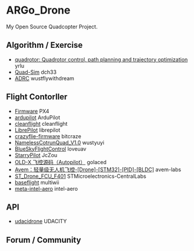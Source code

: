# ARGo_Drone
My Open Source Quadcopter Project.

## Algorithm / Exercise
- [quadrotor: Quadrotor control, path planning and trajectory optimization](https://github.com/yrlu/quadrotor) yrlu
- [Quad-Sim](https://github.com/dch33/Quad-Sim) dch33
- [ADRC](https://github.com/wustflywithdream/ADRC) wustflywithdream




## Flight Contorller
- [Firmware](https://github.com/PX4/Firmware) PX4
- [ardupilot](https://github.com/ArduPilot/ardupilot) ArduPilot
- [cleanflight](https://github.com/cleanflight/cleanflight) cleanflight
- [LibrePilot](https://github.com/librepilot/LibrePilot) librepilot
- [crazyflie-firmware](https://github.com/bitcraze/crazyflie-firmware) bitcraze
- [NamelessCotrunQuad_V1.0](https://github.com/wustyuyi/NamelessCotrunQuad_V1.0) wustyuyi
- [BlueSkyFlightControl](https://github.com/ViolinLee/BlueSkyFlightControl) loveuav
- [StarryPilot](https://github.com/JcZou/StarryPilot) JcZou
- [OLD-X 飞控源码（Autopilot）](https://github.com/golaced/OLD-X-FC) golaced
- [Avem：轻量级无人机飞控-[Drone]-[STM32]-[PID]-[BLDC]](https://github.com/avem-labs/Avem) avem-labs
- [ST_Drone_FCU_F401](https://github.com/STMicroelectronics-CentralLabs/ST_Drone_FCU_F401) STMicroelectronics-CentralLabs
- [baseflight](https://github.com/multiwii/baseflight) multiwii
- [meta-intel-aero](https://github.com/intel-aero/meta-intel-aero) intel-aero


## API
- [udacidrone](https://github.com/udacity/udacidrone) UDACITY

## Forum / Community







